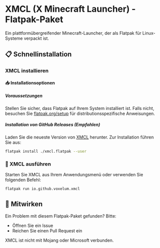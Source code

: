 # XMCL (X Minecraft Launcher) - Flatpak-Paket

Ein plattformübergreifender Minecraft-Launcher, der als Flatpak für Linux-Systeme verpackt ist.

## 📋 Schnellinstallation

### XMCL installieren

#### 📥 Installationsoptionen

##### Voraussetzungen
Stellen Sie sicher, dass Flatpak auf Ihrem System installiert ist. Falls nicht, besuchen Sie [flatpak.org/setup](https://flatpak.org/setup/) für distributionsspezifische Anweisungen.

##### Installation von GitHub Releases (Empfohlen)
Laden Sie die neueste Version von [XMCL](https://github.com/v1mkss/io.github.voxelum.xmcl/releases/latest) herunter.
Zur Installation führen Sie aus:
```sh
flatpak install ./xmcl.flatpak --user
```

### 🚀 XMCL ausführen
Starten Sie XMCL aus Ihrem Anwendungsmenü oder verwenden Sie folgenden Befehl:
```sh
flatpak run io.github.voxelum.xmcl
```

## 🤝 Mitwirken
Ein Problem mit diesem Flatpak-Paket gefunden? Bitte:
- Öffnen Sie ein Issue
- Reichen Sie einen Pull Request ein

XMCL ist nicht mit Mojang oder Microsoft verbunden.
